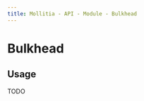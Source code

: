 ```yaml
---
title: Mollitia - API - Module - Bulkhead
---
```

# Bulkhead

<pg-bulkhead></pg-bulkhead>

## Usage

TODO
